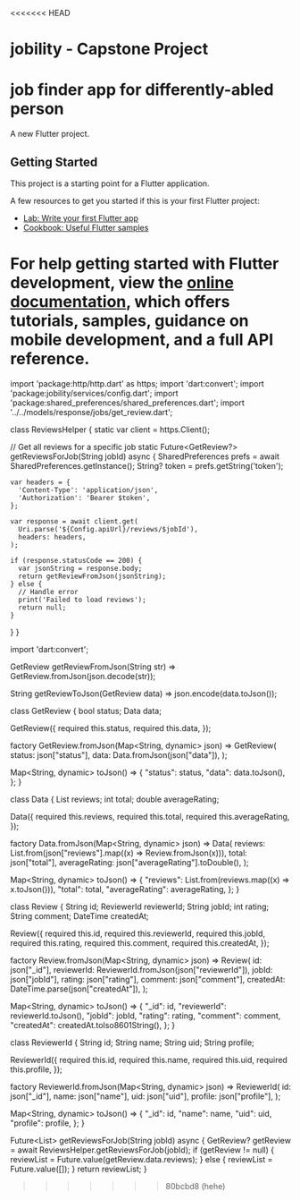 <<<<<<< HEAD
# jobility - Capstone Project 
# job finder app for differently-abled person

A new Flutter project.

## Getting Started

This project is a starting point for a Flutter application.

A few resources to get you started if this is your first Flutter project:

- [Lab: Write your first Flutter app](https://docs.flutter.dev/get-started/codelab)
- [Cookbook: Useful Flutter samples](https://docs.flutter.dev/cookbook)

For help getting started with Flutter development, view the
[online documentation](https://docs.flutter.dev/), which offers tutorials,
samples, guidance on mobile development, and a full API reference.
=======
import 'package:http/http.dart' as https;
import 'dart:convert';
import 'package:jobility/services/config.dart';
import 'package:shared_preferences/shared_preferences.dart';
import '../../models/response/jobs/get_review.dart';

class ReviewsHelper {
static var client = https.Client();

// Get all reviews for a specific job
static Future<GetReview?> getReviewsForJob(String jobId) async {
SharedPreferences prefs = await SharedPreferences.getInstance();
String? token = prefs.getString('token');

    var headers = {
      'Content-Type': 'application/json',
      'Authorization': 'Bearer $token',
    };

    var response = await client.get(
      Uri.parse('${Config.apiUrl}/reviews/$jobId'),
      headers: headers,
    );

    if (response.statusCode == 200) {
      var jsonString = response.body;
      return getReviewFromJson(jsonString);
    } else {
      // Handle error
      print('Failed to load reviews');
      return null;
    }
}
}


import 'dart:convert';

GetReview getReviewFromJson(String str) => GetReview.fromJson(json.decode(str));

String getReviewToJson(GetReview data) => json.encode(data.toJson());

class GetReview {
bool status;
Data data;

GetReview({
required this.status,
required this.data,
});

factory GetReview.fromJson(Map<String, dynamic> json) => GetReview(
status: json["status"],
data: Data.fromJson(json["data"]),
);

Map<String, dynamic> toJson() => {
"status": status,
"data": data.toJson(),
};
}

class Data {
List<Review> reviews;
int total;
double averageRating;

Data({
required this.reviews,
required this.total,
required this.averageRating,
});

factory Data.fromJson(Map<String, dynamic> json) => Data(
reviews: List<Review>.from(json["reviews"].map((x) => Review.fromJson(x))),
total: json["total"],
averageRating: json["averageRating"].toDouble(),
);

Map<String, dynamic> toJson() => {
"reviews": List<dynamic>.from(reviews.map((x) => x.toJson())),
"total": total,
"averageRating": averageRating,
};
}

class Review {
String id;
ReviewerId reviewerId;
String jobId;
int rating;
String comment;
DateTime createdAt;

Review({
required this.id,
required this.reviewerId,
required this.jobId,
required this.rating,
required this.comment,
required this.createdAt,
});

factory Review.fromJson(Map<String, dynamic> json) => Review(
id: json["_id"],
reviewerId: ReviewerId.fromJson(json["reviewerId"]),
jobId: json["jobId"],
rating: json["rating"],
comment: json["comment"],
createdAt: DateTime.parse(json["createdAt"]),
);

Map<String, dynamic> toJson() => {
"_id": id,
"reviewerId": reviewerId.toJson(),
"jobId": jobId,
"rating": rating,
"comment": comment,
"createdAt": createdAt.toIso8601String(),
};
}

class ReviewerId {
String id;
String name;
String uid;
String profile;

ReviewerId({
required this.id,
required this.name,
required this.uid,
required this.profile,
});

factory ReviewerId.fromJson(Map<String, dynamic> json) => ReviewerId(
id: json["_id"],
name: json["name"],
uid: json["uid"],
profile: json["profile"],
);

Map<String, dynamic> toJson() => {
"_id": id,
"name": name,
"uid": uid,
"profile": profile,
};
}

Future<List<Review>> getReviewsForJob(String jobId) async {
GetReview? getReview = await ReviewsHelper.getReviewsForJob(jobId);
if (getReview != null) {
reviewList = Future.value(getReview.data.reviews);
} else {
reviewList = Future.value([]);
}
return reviewList;
}
>>>>>>> 80bcbd8 (hehe)
